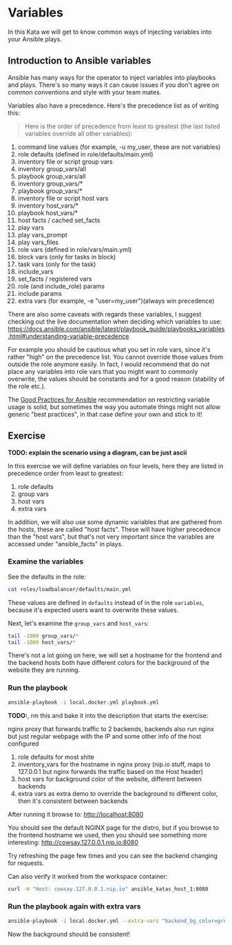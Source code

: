 # Variables

In this Kata we will get to know common ways of injecting variables into your Ansible plays.

## Introduction to Ansible variables

Ansible has many ways for the operator to inject variables into playbooks and plays. There's so many ways it can cause issues if you don't agree on common conventions and style with your team mates.

Variables also have a precedence. Here's the precedence list as of writing this:

> Here is the order of precedence from least to greatest (the last listed variables override all other variables):

1. command line values (for example, -u my_user, these are not variables)
1. role defaults (defined in role/defaults/main.yml)
1. inventory file or script group vars
1. inventory group_vars/all
1. playbook group_vars/all
1. inventory group_vars/*
1. playbook group_vars/*
1. inventory file or script host vars
1. inventory host_vars/*
1. playbook host_vars/*
1. host facts / cached set_facts
1. play vars
1. play vars_prompt
1. play vars_files
1. role vars (defined in role/vars/main.yml)
1. block vars (only for tasks in block)
1. task vars (only for the task)
1. include_vars
1. set_facts / registered vars
1. role (and include_role) params
1. include params
1. extra vars (for example, -e "user=my_user")(always win precedence)

There are also some caveats with regards these variables, I suggest checking out the live documentation when deciding which variables to use: <https://docs.ansible.com/ansible/latest/playbook_guide/playbooks_variables.html#understanding-variable-precedence>

For example you should be cautious what you set in role vars, since it's rather "high" on the precedence list. You cannot override those values from outside the role anymore easily. In fact, I would recommend that do not place any variables into role vars that you might want to commonly overwrite, the values should be constants and for a good reason (stability of the role etc.).

The [Good Practices for Ansible](https://redhat-cop.github.io/automation-good-practices/#_restrict_your_usage_of_variable_types) recommendation on restricting variable usage is solid, but sometimes the way you automate things might not allow generic "best practices", in that case define your own and stick to it!

## Exercise

**TODO: explain the scenario using a diagram, can be just ascii**

In this exercise we will define variables on four levels, here they are listed in precedence order from least to greatest:

1. role defaults
2. group vars
3. host vars
4. extra vars

In addition, we will also use some dynamic variables that are gathered from the hosts, these are called "host facts". These will have higher precedence than the "host vars", but that's not very important since the variables are accessed under "ansible_facts" in plays.


### Examine the variables

See the defaults in the role:

```bash
cat roles/loadbalancer/defaults/main.yml
```

These values are defined in `defaults` instead of in the role `variables`, because it's expected users want to overwrite these values.

Next, let's examine the `group_vars` and `host_vars`:

```bash
tail -1000 group_vars/*
tail -1000 host_vars/*
```

There's not a lot going on here, we will set a hostname for the frontend and the backend hosts both have different colors for the background of the website they are running.


### Run the playbook

```bash
ansible-playbook -i local.docker.yml playbook.yml
```

**TODO:**, rm this and bake it into the description that starts the exercise:

nginx proxy that forwards traffic to 2 backends, backends also run nginx but just regular webpage with the IP and some other info of the host configured

1. role defaults for most shite
2. inventory_vars for the hostname in nginx proxy (nip.io stuff, maps to 127.0.0.1 but nginx forwards the traffic based on the Host header)
3. host vars for background color of the website, different between backends
4. extra vars as extra demo to override the background to different color, then it's consistent between backends


After running it browse to: <http://localhost:8080>

You should see the default NGINX page for the distro, but if you browse to the frontend hostname we used, then you should see something more interesting: <http://cowsay.127.0.0.1.nip.io:8080>

Try refreshing the page few times and you can see the backend changing for requests.

Can also verify it worked from the workspace container:

```bash
curl -H "Host: cowsay.127.0.0.1.nip.io" ansible_katas_host_1:8080
```

### Run the playbook again with extra vars


```bash
ansible-playbook -i local.docker.yml --extra-vars "backend_bg_color=green" playbook.yml
```

Now the background should be consistent!
